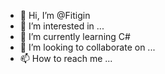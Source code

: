 - 👋 Hi, I’m @Fitigin
- 👀 I’m interested in ...
- 🌱 I’m currently learning C#
- 💞️ I’m looking to collaborate on ...
- 📫 How to reach me ...

<!---
Fitigin/Fitigin is a ✨ special ✨ repository because its `README.md` (this file) appears on your GitHub profile.
You can click the Preview link to take a look at your changes.
--->
